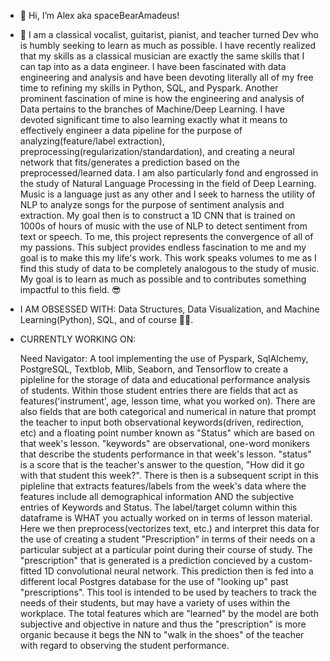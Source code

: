 - 👋 Hi, I’m Alex aka spaceBearAmadeus!

- 👀 I am a classical vocalist, guitarist, pianist, and teacher turned Dev who is humbly seeking to learn as much as possible. I have recently realized that my skills as a classical musician are exactly the same skills that I can tap into as a data engineer. I have been fascinated with data engineering and analysis and have been devoting literally all of my free time to refining my skills in Python, SQL, and Pyspark. Another prominent fascination of mine is how the engineering and analysis of Data pertains to the branches of Machine/Deep Learning. I have devoted significant time to also learning exactly what it means to effectively engineer a data pipeline for the purpose of analyzing(feature/label extraction), preprocessing(regularization/standardation), and creating a neural network that fits/generates a prediction based on the preprocessed/learned data. I am also particularly fond and engrossed in the study of Natural Language Processing in the field of Deep Learning. Music is a language just as any other and I seek to harness the utility of NLP to analyze songs for the purpose of sentiment analysis and extraction. My goal then is to construct a 1D CNN that is trained on 1000s of hours of music with the use of NLP to detect sentiment from text or speech. To me, this project represents the convergence of all of my passions. This subject provides endless fascination to me and my goal is to make this my life's work. This work speaks volumes to me as I find this study of data to be completely analogous to the study of music. My goal is to learn as much as possible and to contributes something impactful to this field. 😎

- I AM OBSESSED WITH: Data Structures, Data Visualization, and Machine Learning(Python), SQL, and of course 🎼🎵.
     
- CURRENTLY WORKING ON: 
    
    Need Navigator: A tool implementing the use of Pyspark, SqlAlchemy, PostgreSQL, Textblob, Mlib, Seaborn, and Tensorflow to create a pipleline for the storage of data and educational performance analysis of students. Within those student entries there are fields that act as features('instrument', age, lesson time, what you worked on). There are also fields that are both categorical and numerical in nature that prompt the teacher to input both observational keywords(driven, redirection, etc) and a floating point number known as "Status" which are based on that week's lesson. "keywords" are observational, one-word monikers that describe the students performance in that week's lesson. "status" is a score that is the teacher's answer to the question, "How did it go with that student this week?". There is then is a subsequent script in this pipleline that extracts features/labels from the week's data where the features include all demographical information AND the subjective entries of Keywords and Status. The label/target column within this dataframe is WHAT you actually worked on in terms of lesson material. Here we then preprocess(vectorizes text, etc.) and interpret this data for the use of creating a student "Prescription" in terms of their needs on a particular subject at a particular point during their course of study. The "prescription" that is generated is a prediction concieved by a custom-fitted 1D convolutional neural network. This prediction then is fed into a different local Postgres database for the use of "looking up" past "prescriptions".  This tool is intended to be used by teachers to track the needs of their students, but may have a variety of uses within the workplace. The total features which are "learned" by the model are both subjective and objective in nature and thus the "prescription" is more organic because it begs the NN to "walk in the shoes" of the teacher with regard to observing the student performance.

<!---
spaceBearAmadeus/spaceBearAmadeus is a ✨ special ✨ repository because its `README.md` (this file) appears on your GitHub profile.
You can click the Preview link to take a look at your changes.
--->
